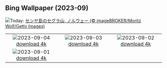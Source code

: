 ## Bing Wallpaper (2023-09)
![](https://www.bing.com/th?id=OHR.MountSegla_JA-JP0339074008_UHD.jpg&w=1000)Today: [センヤ島のセグラ山, ノルウェー (© imageBROKER/Moritz Wolf/Getty Images)](https://www.bing.com/th?id=OHR.MountSegla_JA-JP0339074008_UHD.jpg)

|      |      |      |
| :----: | :----: | :----: |
|![](https://www.bing.com/th?id=OHR.PassauSunsetJune_JA-JP0027528373_UHD.jpg&pid=hp&w=384&h=216&rs=1&c=4)2023-09-04 [download 4k](https://www.bing.com/th?id=OHR.PassauSunsetJune_JA-JP0027528373_UHD.jpg)|![](https://www.bing.com/th?id=OHR.ManhattanAerial_JA-JP9680462311_UHD.jpg&pid=hp&w=384&h=216&rs=1&c=4)2023-09-03 [download 4k](https://www.bing.com/th?id=OHR.ManhattanAerial_JA-JP9680462311_UHD.jpg)|![](https://www.bing.com/th?id=OHR.TinyHummer_JA-JP9296717974_UHD.jpg&pid=hp&w=384&h=216&rs=1&c=4)2023-09-02 [download 4k](https://www.bing.com/th?id=OHR.TinyHummer_JA-JP9296717974_UHD.jpg)|
|![](https://www.bing.com/th?id=OHR.Fawn_JA-JP8985470231_UHD.jpg&pid=hp&w=384&h=216&rs=1&c=4)2023-09-01 [download 4k](https://www.bing.com/th?id=OHR.Fawn_JA-JP8985470231_UHD.jpg)|